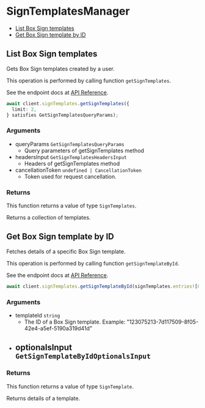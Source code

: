 # SignTemplatesManager

- [List Box Sign templates](#list-box-sign-templates)
- [Get Box Sign template by ID](#get-box-sign-template-by-id)

## List Box Sign templates

Gets Box Sign templates created by a user.

This operation is performed by calling function `getSignTemplates`.

See the endpoint docs at
[API Reference](https://developer.box.com/reference/get-sign-templates/).

<!-- sample get_sign_templates -->

```ts
await client.signTemplates.getSignTemplates({
  limit: 2,
} satisfies GetSignTemplatesQueryParams);
```

### Arguments

- queryParams `GetSignTemplatesQueryParams`
  - Query parameters of getSignTemplates method
- headersInput `GetSignTemplatesHeadersInput`
  - Headers of getSignTemplates method
- cancellationToken `undefined | CancellationToken`
  - Token used for request cancellation.

### Returns

This function returns a value of type `SignTemplates`.

Returns a collection of templates.

## Get Box Sign template by ID

Fetches details of a specific Box Sign template.

This operation is performed by calling function `getSignTemplateById`.

See the endpoint docs at
[API Reference](https://developer.box.com/reference/get-sign-templates-id/).

<!-- sample get_sign_templates_id -->

```ts
await client.signTemplates.getSignTemplateById(signTemplates.entries![0].id!);
```

### Arguments

- templateId `string`
  - The ID of a Box Sign template. Example: "123075213-7d117509-8f05-42e4-a5ef-5190a319d41d"
- optionalsInput `GetSignTemplateByIdOptionalsInput`
  -

### Returns

This function returns a value of type `SignTemplate`.

Returns details of a template.
